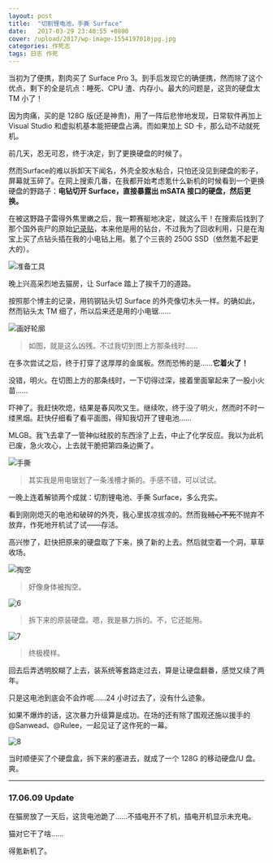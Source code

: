 ```yaml
---
layout: post
title:  "切割锂电池，手撕 Surface"
date:   2017-03-29 23:40:55 +0800
cover: /upload/2017/wp-image-1554197018jpg.jpg
categories: 作死志
tags: 日志 作死
---
```

当初为了便携，割肉买了 Surface Pro 3。到手后发现它的确便携，然而除了这个优点，剩下的全是坑点：睡死、CPU 渣、内存小。最大的问题是，这货的硬盘太 TM 小了！

因为肉痛，买的是 128G 版(还是神贵)，用了一阵后悲惨地发现，日常软件再加上 Visual Studio 和虚拟机基本能把硬盘占满。而如果加上 SD 卡，那么动不动就死机。

前几天，忍无可忍，终于决定，到了更换硬盘的时候了。

然而Surface的难以拆卸天下闻名，外壳全胶水粘合，只怕还没见到硬盘的影子，屏幕就玉碎了。在网上搜索几番，在我都开始考虑氪什么新机的时候看到一个更换硬盘的野路子：**电钻切开 Surface，直接暴露出 mSATA 接口的硬盘，然后更换。**

在被这野路子雷得外焦里嫩之后，我一颗赛艇地决定，就这么干！在搜索后找到了那个国外丧尸的原始[记录贴][1]，本来他是用的钻台，不过我为了回收利用，只是在淘宝上买了点钻头插在我的小电钻上用。氪了个三丧的 250G SSD（依然氪不起更大的）。

![准备工具][2]

晚上兴高采烈地去猫房，让 Surface 踏上了挨千刀的道路。

按照那个博主的记录，用钨钢钻头切 Surface 的外壳像切木头一样。的确如此，然而钻头太 TM 细了，所以后来还是用的小电锯……

![画好轮廓][3]

 > 如图，就是这么凶残。不过我切到图上方那条线时……

在多次尝试之后，终于打穿了这厚厚的金属板。然而恐怖的是……**它着火了！**

没错，明火。在切图上方的那条线时，一下切得过深，接着里面窜起来了一股小火苗……

吓神了。我赶快吹熄，结果是春风吹又生。继续吹，终于没了明火，然而时不时一缕黑烟。赶快仔细看了看平面图，得知我切开了锂电池……

MLGB。我飞去拿了一管神似硅胶的东西涂了上去，中止了化学反应。我以为此机已废，急火攻心，上去就干脆把第四条边撕了。

![手撕][4]

 > 其实我是用电锯划了一条浅槽才撕的。手感不错，可以试试。

一晚上连着解锁两个成就：切割锂电池、手撕 Surface，多么充实。

看到刚刚熄灭的电池和破碎的外壳，我心里拔凉拔凉的。然而我~~贼心不死~~不抛弃不放弃，作死地开机试了试——存活。

高兴惨了，赶快把原来的硬盘取了下来，换了新的上去。然后就空着一个洞，草草收场。

![掏空][5]

 > 好像身体被掏空。

![6]

 > 拆下来的原装硬盘。嗯，我是暴力拆的。不，它还能用。

![7]

 > 终极模样。

回去后弄透明胶糊了上去，装系统等套路走过去，算是让硬盘翻番，感觉又续了两年。

只是这电池到底会不会炸呢……24 小时过去了，没有什么迹象。

如果不爆炸的话，这次暴力升级算是成功。在场的还有除了围观还施以援手的 @Sanwead、@Rulee，一起见证了这作死的一幕。

![8]

当时顺便买了个硬盘盒，拆下来的塞进去，就成了一个 128G 的移动硬盘/U 盘。爽。

******************

### 17.06.09 Update

在猫房放了一天后，这货电池跪了……不插电开不了机，插电开机显示未充电。

猫对它干了啥……

得氪新机了。

  [1]: https://surfacepro3ssdupgrade.blogspot.mx/2015/02/surface-pro-3-ssd-upgrade-i7-with-1-tb.html
  [2]: /upload/2017/wp-1490799850166.jpg
  [3]: /upload/2017/IMG_20170328_221250.jpg
  [4]: /upload/2017/wp-1490800908972.jpg
  [5]: /upload/2017/wp-image-701602787jpg.jpg
  [6]: /upload/2017/wp-1490801585740.jpg
  [7]: /upload/2017/wp-image-1554197018jpg.jpg
  [8]: /upload/2017/wp-1490801767873.jpg